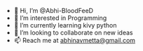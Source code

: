 - 👋 Hi, I’m @Abhi-BloodFeeD
- 👀 I’m interested in Programming
- 🌱 I’m currently learning kivy python
- 💞️ I’m looking to collaborate on new ideas 
- 📫 Reach me at abhinavmetta@gmail.com

<!---
Abhi-BloodFeeD/Abhi-BloodFeeD is a ✨ special ✨ repository because its `README.md` (this file) appears on your GitHub profile.
You can click the Preview link to take a look at your changes.
--->
